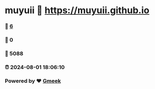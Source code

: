 # muyuii :link: https://muyuii.github.io 
### :page_facing_up: [6](https://muyuii.github.io/tag.html) 
### :speech_balloon: 0 
### :hibiscus: 5088 
### :alarm_clock: 2024-08-01 18:06:10 
### Powered by :heart: [Gmeek](https://github.com/Meekdai/Gmeek)
